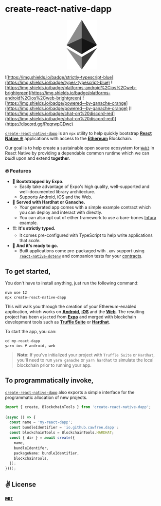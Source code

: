# create-react-native-dapp

<p align="center">
  <img src="public/logo.png" width="100" />
</p>

![https://img.shields.io/badge/strictly-typescript-blue](https://img.shields.io/badge/types-typescript-blue)
![https://img.shields.io/badge/platforms-android%2Cios%2Cweb-brightgreen](https://img.shields.io/badge/platforms-android%2Cios%2Cweb-brightgreen)
![https://img.shields.io/badge/powered--by-ganache-orange](https://img.shields.io/badge/powered--by-ganache-orange)
[![https://img.shields.io/badge/chat-on%20discord-red](https://img.shields.io/badge/chat-on%20discord-red)](https://discord.gg/PeqrwpCDwc)

[`create-react-native-dapp`](https://github.com/cawfree/create-react-native-dapp) is an `npx` utility to help quickly bootstrap [**React Native ⚛️**](https://reactnative.dev) applications with access to the [**Ethereum**](https://ethereum.org) Blockchain.

Our goal is to help create a sustainable open source ecosystem for [`Web3`](https://github.com/ethereum/web3.js/) in React Native by providing a dependable common runtime which we can _buidl_ upon and extend **together**.

### 🔥 Features

- 🚀 **Bootstrapped by Expo.**
  - Easily take advantage of Expo's high quality, well-supported and well-documented library architecture.
  - Supports Android, iOS and the Web.
- 🍫 **Served with Hardhat or Ganache.**
  - Your generated app comes with a simple example contract which you can deploy and interact with directly.
  - You can also opt out of either framework to use a bare-bones [Infura](https://infura.io) example.
- 🏗️ **It's strictly typed.**
  - It comes pre-configured with TypeScript to help write applications that _scale_.
- 👊 **And it's ready to go.**
  - Built applications come pre-packaged with `.env` support using [`react-native-dotenv`](https://github.com/goatandsheep/react-native-dotenv) and companion tests for your [contracts](https://ethereum.org/en/learn/).

## To get started,

You don't have to install anything, just run the following command:

```
nvm use 12
npx create-react-native-dapp
```

This will walk you through the creation of your Ethereum-enabled application, which works on [**Android**](https://reactnative.dev), [**iOS**](https://reactnative.dev) and the [**Web**](https://github.com/necolas/react-native-web). The resulting project has been `eject`ed from [**Expo**](https://expo.io) and merged with blockchain development tools such as [**Truffle Suite**](https://www.trufflesuite.com/) or [**Hardhat**](https://hardhat.org/).

To start the app, you can:

```
cd my-react-dapp
yarn ios # android, web
```

> **Note:** If you've initialized your project with `Truffle Suite` or `Hardhat`, you'll need to run `yarn ganache` or `yarn hardhat` to simulate the local blockchain prior to running your app.

## To programmatically invoke,

[`create-react-native-dapp`](https://github.com/cawfree/create-react-native-dapp) also exports a simple interface for the programmatic allocation of new projects.

```ts
import { create, BlockchainTools } from 'create-react-native-dapp';

(async () => {
  const name = 'my-react-dapp';
  const bundleIdentifier = 'io.github.cawfree.dapp';
  const blockchainTools = BlockchainTools.HARDHAT;
  const { dir } = await create({
    name,
    bundleIdentifer,
    packageName: bundleIdentifier,
    blockchainTools,
  });
})();
```

## ✌️ License

[**MIT**](./LICENSE)
